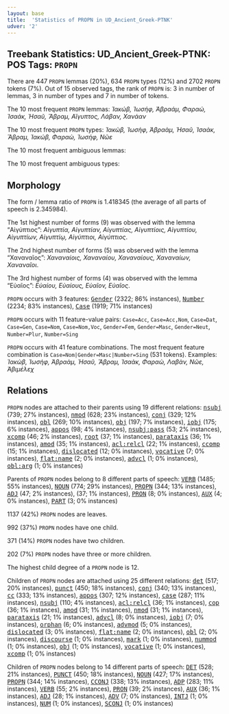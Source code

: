 ```yaml
---
layout: base
title:  'Statistics of PROPN in UD_Ancient_Greek-PTNK'
udver: '2'
---
```


## Treebank Statistics: UD_Ancient_Greek-PTNK: POS Tags: `PROPN`

There are 447 `PROPN` lemmas (20%), 634 `PROPN` types (12%) and 2702 `PROPN` tokens (7%).
Out of 15 observed tags, the rank of `PROPN` is: 3 in number of lemmas, 3 in number of types and 7 in number of tokens.

The 10 most frequent `PROPN` lemmas: <em>Ἰακώβ, Ἰωσήφ, Ἁβραάμ, Φαραώ, Ἰσαάκ, Ἡσαῦ, Ἅβραμ, Αἴγυπτος, Λάβαν, Χανάαν</em>

The 10 most frequent `PROPN` types:  <em>Ἰακὼβ, Ἰωσὴφ, Ἁβραὰμ, Ἡσαῦ, Ἰσαὰκ, Ἅβραμ, Ἰακώβ, Φαραὼ, Ἰωσήφ, Νῶε</em>

The 10 most frequent ambiguous lemmas: 

The 10 most frequent ambiguous types:  



## Morphology

The form / lemma ratio of `PROPN` is 1.418345 (the average of all parts of speech is 2.345984).

The 1st highest number of forms (9) was observed with the lemma “Αἰγύπτιος”: <em>Αἰγυπτία, Αἰγυπτίαν, Αἰγυπτίας, Αἰγυπτίοις, Αἰγυπτίου, Αἰγυπτίων, Αἰγυπτίῳ, Αἰγύπτιοι, Αἰγύπτιος</em>.

The 2nd highest number of forms (5) was observed with the lemma “Χαναναῖος”: <em>Χαναναίοις, Χαναναίου, Χαναναίους, Χαναναίων, Χαναναῖοι</em>.

The 3rd highest number of forms (4) was observed with the lemma “Εὐαῖος”: <em>Εὐαίου, Εὐαίους, Εὐαῖον, Εὐαῖος</em>.

`PROPN` occurs with 3 features: <tt><a href="grc_ptnk-feat-Gender.html">Gender</a></tt> (2322; 86% instances), <tt><a href="grc_ptnk-feat-Number.html">Number</a></tt> (2234; 83% instances), <tt><a href="grc_ptnk-feat-Case.html">Case</a></tt> (1919; 71% instances)

`PROPN` occurs with 11 feature-value pairs: `Case=Acc`, `Case=Acc,Nom`, `Case=Dat`, `Case=Gen`, `Case=Nom`, `Case=Nom,Voc`, `Gender=Fem`, `Gender=Masc`, `Gender=Neut`, `Number=Plur`, `Number=Sing`

`PROPN` occurs with 41 feature combinations.
The most frequent feature combination is `Case=Nom|Gender=Masc|Number=Sing` (531 tokens).
Examples: <em>Ἰακὼβ, Ἰωσὴφ, Ἁβραὰμ, Ἡσαῦ, Ἅβραμ, Ἰσαὰκ, Φαραὼ, Λαβὰν, Νῶε, Ἀβιμέλεχ</em>


## Relations

`PROPN` nodes are attached to their parents using 19 different relations: <tt><a href="grc_ptnk-dep-nsubj.html">nsubj</a></tt> (739; 27% instances), <tt><a href="grc_ptnk-dep-nmod.html">nmod</a></tt> (628; 23% instances), <tt><a href="grc_ptnk-dep-conj.html">conj</a></tt> (329; 12% instances), <tt><a href="grc_ptnk-dep-obl.html">obl</a></tt> (269; 10% instances), <tt><a href="grc_ptnk-dep-obj.html">obj</a></tt> (197; 7% instances), <tt><a href="grc_ptnk-dep-iobj.html">iobj</a></tt> (175; 6% instances), <tt><a href="grc_ptnk-dep-appos.html">appos</a></tt> (98; 4% instances), <tt><a href="grc_ptnk-dep-nsubj-pass.html">nsubj:pass</a></tt> (53; 2% instances), <tt><a href="grc_ptnk-dep-xcomp.html">xcomp</a></tt> (46; 2% instances), <tt><a href="grc_ptnk-dep-root.html">root</a></tt> (37; 1% instances), <tt><a href="grc_ptnk-dep-parataxis.html">parataxis</a></tt> (36; 1% instances), <tt><a href="grc_ptnk-dep-amod.html">amod</a></tt> (35; 1% instances), <tt><a href="grc_ptnk-dep-acl-relcl.html">acl:relcl</a></tt> (22; 1% instances), <tt><a href="grc_ptnk-dep-ccomp.html">ccomp</a></tt> (15; 1% instances), <tt><a href="grc_ptnk-dep-dislocated.html">dislocated</a></tt> (12; 0% instances), <tt><a href="grc_ptnk-dep-vocative.html">vocative</a></tt> (7; 0% instances), <tt><a href="grc_ptnk-dep-flat-name.html">flat:name</a></tt> (2; 0% instances), <tt><a href="grc_ptnk-dep-advcl.html">advcl</a></tt> (1; 0% instances), <tt><a href="grc_ptnk-dep-obl-arg.html">obl:arg</a></tt> (1; 0% instances)

Parents of `PROPN` nodes belong to 8 different parts of speech: <tt><a href="grc_ptnk-pos-VERB.html">VERB</a></tt> (1485; 55% instances), <tt><a href="grc_ptnk-pos-NOUN.html">NOUN</a></tt> (774; 29% instances), <tt><a href="grc_ptnk-pos-PROPN.html">PROPN</a></tt> (344; 13% instances), <tt><a href="grc_ptnk-pos-ADJ.html">ADJ</a></tt> (47; 2% instances),  (37; 1% instances), <tt><a href="grc_ptnk-pos-PRON.html">PRON</a></tt> (8; 0% instances), <tt><a href="grc_ptnk-pos-AUX.html">AUX</a></tt> (4; 0% instances), <tt><a href="grc_ptnk-pos-PART.html">PART</a></tt> (3; 0% instances)

1137 (42%) `PROPN` nodes are leaves.

992 (37%) `PROPN` nodes have one child.

371 (14%) `PROPN` nodes have two children.

202 (7%) `PROPN` nodes have three or more children.

The highest child degree of a `PROPN` node is 12.

Children of `PROPN` nodes are attached using 25 different relations: <tt><a href="grc_ptnk-dep-det.html">det</a></tt> (517; 20% instances), <tt><a href="grc_ptnk-dep-punct.html">punct</a></tt> (450; 18% instances), <tt><a href="grc_ptnk-dep-conj.html">conj</a></tt> (340; 13% instances), <tt><a href="grc_ptnk-dep-cc.html">cc</a></tt> (333; 13% instances), <tt><a href="grc_ptnk-dep-appos.html">appos</a></tt> (307; 12% instances), <tt><a href="grc_ptnk-dep-case.html">case</a></tt> (287; 11% instances), <tt><a href="grc_ptnk-dep-nsubj.html">nsubj</a></tt> (110; 4% instances), <tt><a href="grc_ptnk-dep-acl-relcl.html">acl:relcl</a></tt> (36; 1% instances), <tt><a href="grc_ptnk-dep-cop.html">cop</a></tt> (36; 1% instances), <tt><a href="grc_ptnk-dep-amod.html">amod</a></tt> (31; 1% instances), <tt><a href="grc_ptnk-dep-nmod.html">nmod</a></tt> (31; 1% instances), <tt><a href="grc_ptnk-dep-parataxis.html">parataxis</a></tt> (21; 1% instances), <tt><a href="grc_ptnk-dep-advcl.html">advcl</a></tt> (8; 0% instances), <tt><a href="grc_ptnk-dep-iobj.html">iobj</a></tt> (7; 0% instances), <tt><a href="grc_ptnk-dep-orphan.html">orphan</a></tt> (6; 0% instances), <tt><a href="grc_ptnk-dep-advmod.html">advmod</a></tt> (5; 0% instances), <tt><a href="grc_ptnk-dep-dislocated.html">dislocated</a></tt> (3; 0% instances), <tt><a href="grc_ptnk-dep-flat-name.html">flat:name</a></tt> (2; 0% instances), <tt><a href="grc_ptnk-dep-obl.html">obl</a></tt> (2; 0% instances), <tt><a href="grc_ptnk-dep-discourse.html">discourse</a></tt> (1; 0% instances), <tt><a href="grc_ptnk-dep-mark.html">mark</a></tt> (1; 0% instances), <tt><a href="grc_ptnk-dep-nummod.html">nummod</a></tt> (1; 0% instances), <tt><a href="grc_ptnk-dep-obj.html">obj</a></tt> (1; 0% instances), <tt><a href="grc_ptnk-dep-vocative.html">vocative</a></tt> (1; 0% instances), <tt><a href="grc_ptnk-dep-xcomp.html">xcomp</a></tt> (1; 0% instances)

Children of `PROPN` nodes belong to 14 different parts of speech: <tt><a href="grc_ptnk-pos-DET.html">DET</a></tt> (528; 21% instances), <tt><a href="grc_ptnk-pos-PUNCT.html">PUNCT</a></tt> (450; 18% instances), <tt><a href="grc_ptnk-pos-NOUN.html">NOUN</a></tt> (427; 17% instances), <tt><a href="grc_ptnk-pos-PROPN.html">PROPN</a></tt> (344; 14% instances), <tt><a href="grc_ptnk-pos-CCONJ.html">CCONJ</a></tt> (338; 13% instances), <tt><a href="grc_ptnk-pos-ADP.html">ADP</a></tt> (283; 11% instances), <tt><a href="grc_ptnk-pos-VERB.html">VERB</a></tt> (55; 2% instances), <tt><a href="grc_ptnk-pos-PRON.html">PRON</a></tt> (39; 2% instances), <tt><a href="grc_ptnk-pos-AUX.html">AUX</a></tt> (36; 1% instances), <tt><a href="grc_ptnk-pos-ADJ.html">ADJ</a></tt> (28; 1% instances), <tt><a href="grc_ptnk-pos-ADV.html">ADV</a></tt> (7; 0% instances), <tt><a href="grc_ptnk-pos-INTJ.html">INTJ</a></tt> (1; 0% instances), <tt><a href="grc_ptnk-pos-NUM.html">NUM</a></tt> (1; 0% instances), <tt><a href="grc_ptnk-pos-SCONJ.html">SCONJ</a></tt> (1; 0% instances)

